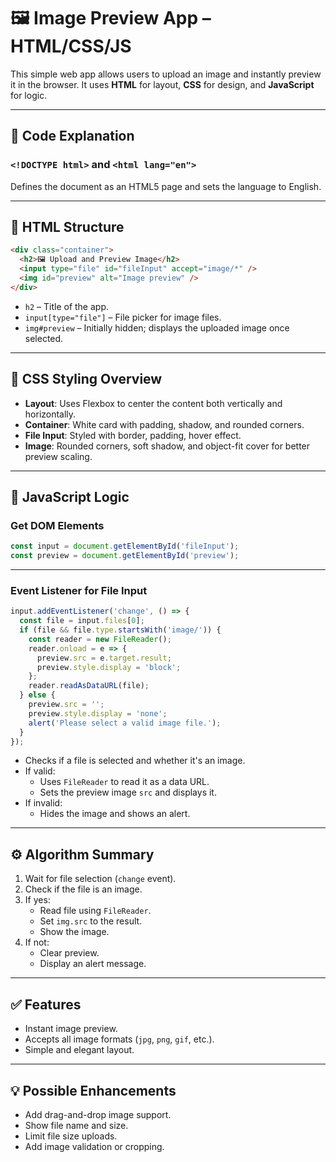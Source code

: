 
# 🖼️ Image Preview App – HTML/CSS/JS

This simple web app allows users to upload an image and instantly preview it in the browser. It uses **HTML** for layout, **CSS** for design, and **JavaScript** for logic.

---

## 🔧 Code Explanation

### `<!DOCTYPE html>` and `<html lang="en">`

Defines the document as an HTML5 page and sets the language to English.

---

## 🧱 HTML Structure

```html
<div class="container">
  <h2>🖼️ Upload and Preview Image</h2>
  <input type="file" id="fileInput" accept="image/*" />
  <img id="preview" alt="Image preview" />
</div>
```

- `h2` – Title of the app.
- `input[type="file"]` – File picker for image files.
- `img#preview` – Initially hidden; displays the uploaded image once selected.

---

## 🎨 CSS Styling Overview

- **Layout**: Uses Flexbox to center the content both vertically and horizontally.
- **Container**: White card with padding, shadow, and rounded corners.
- **File Input**: Styled with border, padding, hover effect.
- **Image**: Rounded corners, soft shadow, and object-fit cover for better preview scaling.

---

## 🧠 JavaScript Logic

### Get DOM Elements

```js
const input = document.getElementById('fileInput');
const preview = document.getElementById('preview');
```

---

### Event Listener for File Input

```js
input.addEventListener('change', () => {
  const file = input.files[0];
  if (file && file.type.startsWith('image/')) {
    const reader = new FileReader();
    reader.onload = e => {
      preview.src = e.target.result;
      preview.style.display = 'block';
    };
    reader.readAsDataURL(file);
  } else {
    preview.src = '';
    preview.style.display = 'none';
    alert('Please select a valid image file.');
  }
});
```

- Checks if a file is selected and whether it's an image.
- If valid:
  - Uses `FileReader` to read it as a data URL.
  - Sets the preview image `src` and displays it.
- If invalid:
  - Hides the image and shows an alert.

---

## ⚙️ Algorithm Summary

1. Wait for file selection (`change` event).
2. Check if the file is an image.
3. If yes:
   - Read file using `FileReader`.
   - Set `img.src` to the result.
   - Show the image.
4. If not:
   - Clear preview.
   - Display an alert message.

---

## ✅ Features

- Instant image preview.
- Accepts all image formats (`jpg`, `png`, `gif`, etc.).
- Simple and elegant layout.

---

## 💡 Possible Enhancements

- Add drag-and-drop image support.
- Show file name and size.
- Limit file size uploads.
- Add image validation or cropping.